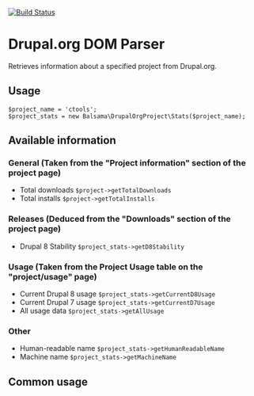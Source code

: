 [![Build Status](https://travis-ci.org/balsama/drupalorg-dom-parser.svg?branch=0.0.x)](https://travis-ci.org/balsama/drupalorg-dom-parser)

# Drupal.org DOM Parser
Retrieves information about a specified project from Drupal.org.

## Usage

```
$project_name = 'ctools';
$project_stats = new Balsama\DrupalOrgProject\Stats($project_name);
```

## Available information

### General (Taken from the "Project information" section of the project page)
* Total downloads `$project->getTotalDownloads`
* Total installs `$project->getTotalInstalls`

### Releases (Deduced from the "Downloads" section of the project page)
* Drupal 8 Stability `$project_stats->getD8Stability`

### Usage (Taken from the Project Usage table on the "project/usage" page)
* Current Drupal 8 usage `$project_stats->getCurrentD8Usage`
* Current Drupal 7 usage `$project_stats->getCurrentD7Usage`
* All usage data `$project_stats->getAllUsage`

### Other
* Human-readable name `$project_stats->getHumanReadableName`
* Machine name `$project_stats->getMachineName`

## Common usage
